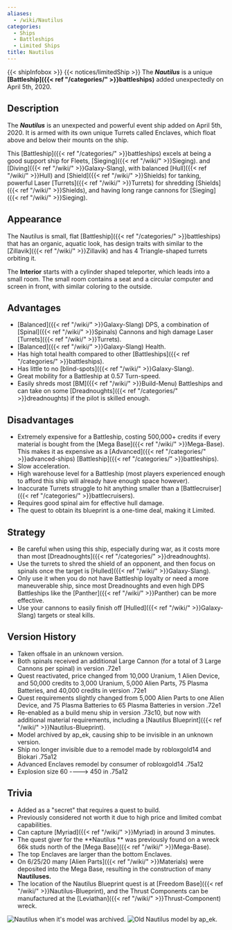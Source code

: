 ```yaml
---
aliases:
  - /wiki/Nautilus
categories:
  - Ships
  - Battleships
  - Limited Ships
title: Nautilus
---
```


{{< shipInfobox >}} {{< notices/limitedShip >}} The **_Nautilus_** is a unique **[Battleship]({{< ref "/categories/" >}}battleships)** added unexpectedly on April 5th, 2020.

## Description

The **_Nautilus_** is an unexpected and powerful event ship added on April 5th, 2020. It is armed with its own unique Turrets called Enclaves, which float above and below their mounts on the ship.

This [Battleship]({{< ref "/categories/" >}}battleships) excels at being a good support ship for Fleets, [Sieging]({{< ref "/wiki/" >}}Sieging). and [Diving]({{< ref "/wiki/" >}}Galaxy-Slang), with balanced [Hull]({{< ref "/wiki/" >}}Hull) and [Shield]({{< ref "/wiki/" >}}Shields) for tanking, powerful Laser [Turrets]({{< ref "/wiki/" >}}Turrets) for shredding [Shields]({{< ref "/wiki/" >}}Shields), and having long range cannons for [Sieging]({{< ref "/wiki/" >}}Sieging).

## Appearance

The Nautilus is small, flat [Battleship]({{< ref "/categories/" >}}battleships) that has an organic, aquatic look, has design traits with similar to the [Zillavik]({{< ref "/wiki/" >}}Zillavik) and has 4 Triangle-shaped turrets orbiting it.

The **Interior** starts with a cylinder shaped teleporter, which leads into a small room. The small room contains a seat and a circular computer and screen in front, with similar coloring to the outside.

## Advantages

- [Balanced]({{< ref "/wiki/" >}}Galaxy-Slang) DPS, a combination of [Spinal]({{< ref "/wiki/" >}}Spinals) Cannons and high damage Laser [Turrets]({{< ref "/wiki/" >}}Turrets).
- [Balanced]({{< ref "/wiki/" >}}Galaxy-Slang) Health.
- Has high total health compared to other [Battleships]({{< ref "/categories/" >}}battleships).
- Has little to no [blind-spots]({{< ref "/wiki/" >}}Galaxy-Slang).
- Great mobility for a Battleship at 0.57 Turn-speed.
- Easily shreds most [BM]({{< ref "/wiki/" >}}Build-Menu) Battleships and can take on some [Dreadnoughts]({{< ref "/categories/" >}}dreadnoughts) if the pilot is skilled enough.

## Disadvantages

- Extremely expensive for a Battleship, costing 500,000+ credits if every material is bought from the [Mega Base]({{< ref "/wiki/" >}}Mega-Base). This makes it as expensive as a [Advanced]({{< ref "/categories/" >}}advanced-ships) [Battleship]({{< ref "/categories/" >}}battleships).
- Slow acceleration.
- High warehouse level for a Battleship (most players experienced enough to afford this ship will already have enough space however).
- Inaccurate Turrets struggle to hit anything smaller than a [Battlecruiser]({{< ref "/categories/" >}}battlecruisers).
- Requires good spinal aim for effective hull damage.
- The quest to obtain its blueprint is a one-time deal, making it Limited.

## Strategy

- Be careful when using this ship, especially during war, as it costs more than most [Dreadnoughts]({{< ref "/categories/" >}}dreadnoughts).
- Use the turrets to shred the shield of an opponent, and then focus on spinals once the target is [Hulled]({{< ref "/wiki/" >}}Galaxy-Slang).
- Only use it when you do not have Battleship loyalty or need a more maneuverable ship, since most Dreadnoughts and even high DPS Battleships like the [Panther]({{< ref "/wiki/" >}}Panther) can be more effective.
- Use your cannons to easily finish off [Hulled]({{< ref "/wiki/" >}}Galaxy-Slang) targets or steal kills.

## Version History

- Taken offsale in an unknown version.
- Both spinals received an additional Large Cannon (for a total of 3 Large Cannons per spinal) in version .72e1
- Quest reactivated, price changed from 10,000 Uranium, 1 Alien Device, and 50,000 credits to 3,000 Uranium, 5,000 Alien Parts, 75 Plasma Batteries, and 40,000 credits in version .72e1
- Quest requirements slightly changed from 5,000 Alien Parts to one Alien Device, and 75 Plasma Batteries to 65 Plasma Batteries in version .72e1
- Re-enabled as a build menu ship in version .73c10, but now with additional material requirements, including a [Nautilus Blueprint]({{< ref "/wiki/" >}}Nautilus-Blueprint).
- Model archived by ap_ek, causing ship to be invisible in an unknown version.
- Ship no longer invisible due to a remodel made by robloxgold14 and Biokari .75a12
- Advanced Enclaves remodel by consumer of robloxgold14 .75a12
- Explosion size 60 ----> 450 in .75a12

## Trivia

- Added as a "secret" that requires a quest to build.
- Previously considered not worth it due to high price and limited combat capabilities.
- Can capture [Myriad]({{< ref "/wiki/" >}}Myriad) in around 3 minutes.
- The quest giver for the **Nautilus ** was previously found on a wreck 66k studs north of the [Mega Base]({{< ref "/wiki/" >}}Mega-Base).
- The top Enclaves are larger than the bottom Enclaves.
- On 6/25/20 many [Alien Parts]({{< ref "/wiki/" >}}Materials) were deposited into the Mega Base, resulting in the construction of many **Nautiluses.**
- The location of the Nautilus Blueprint quest is at [Freedom Base]({{< ref "/wiki/" >}}Nautilus-Blueprint), and the Thrust Components can be manufactured at the [Leviathan]({{< ref "/wiki/" >}}Thrust-Component) wreck.

![Nautilus when it's model was
archived.](Nautilus-broken.png "Nautilus when it's model was archived.") ![Old Nautilus model by
ap_ek.](Nautilus-old.png "Old Nautilus model by ap_ek.")
